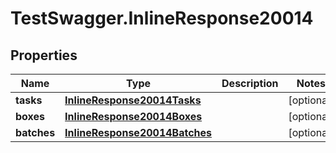 # TestSwagger.InlineResponse20014

## Properties

Name | Type | Description | Notes
------------ | ------------- | ------------- | -------------
**tasks** | [**InlineResponse20014Tasks**](InlineResponse20014Tasks.md) |  | [optional] 
**boxes** | [**InlineResponse20014Boxes**](InlineResponse20014Boxes.md) |  | [optional] 
**batches** | [**InlineResponse20014Batches**](InlineResponse20014Batches.md) |  | [optional] 


